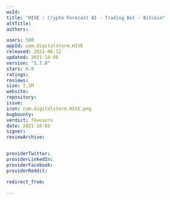 ```yaml
---
wsId: 
title: "HIVE : Crypto Forecast AI - Trading Bot - Bitcoin"
altTitle: 
authors:

users: 500
appId: com.digitalstorm.HIVE
released: 2021-06-12
updated: 2021-10-08
version: "1.7.0"
stars: 0.0
ratings: 
reviews: 
size: 7.5M
website: 
repository: 
issue: 
icon: com.digitalstorm.HIVE.png
bugbounty: 
verdict: fewusers
date: 2021-10-05
signer: 
reviewArchive:


providerTwitter: 
providerLinkedIn: 
providerFacebook: 
providerReddit: 

redirect_from:

---
```



